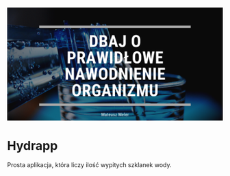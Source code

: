 ![cover](./public/og.png)

# Hydrapp 

Prosta aplikacja, która liczy ilość wypitych szklanek wody.


